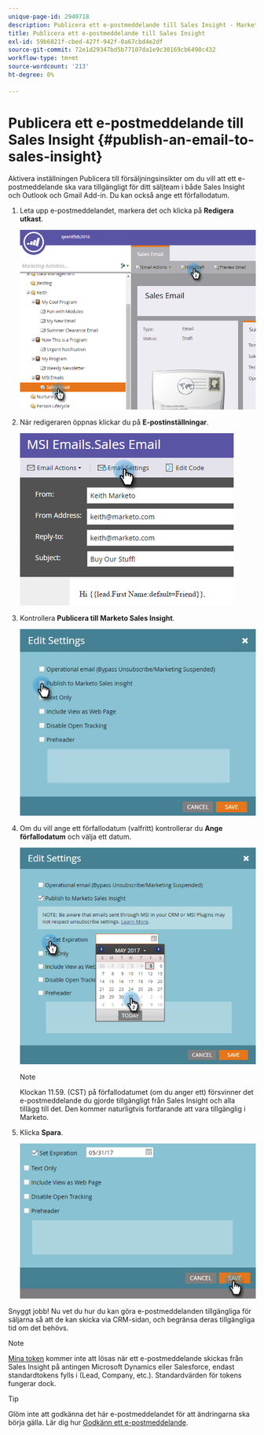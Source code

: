 ```yaml
---
unique-page-id: 2949718
description: Publicera ett e-postmeddelande till Sales Insight - Marketo Docs - produktdokumentation
title: Publicera ett e-postmeddelande till Sales Insight
exl-id: 59b6821f-cbed-427f-942f-0a67cbd4e2df
source-git-commit: 72e1d29347bd5b77107da1e9c30169cb6490c432
workflow-type: tm+mt
source-wordcount: '213'
ht-degree: 0%

---
```


# Publicera ett e-postmeddelande till Sales Insight {#publish-an-email-to-sales-insight}

Aktivera inställningen Publicera till försäljningsinsikter om du vill att ett e-postmeddelande ska vara tillgängligt för ditt säljteam i både Sales Insight och Outlook och Gmail Add-in. Du kan också ange ett förfallodatum.

1. Leta upp e-postmeddelandet, markera det och klicka på **Redigera utkast**.

   ![](assets/one.png)

1. När redigeraren öppnas klickar du på **E-postinställningar**.

   ![](assets/two.png)

1. Kontrollera **Publicera till Marketo Sales Insight**.

   ![](assets/three.png)

1. Om du vill ange ett förfallodatum (valfritt) kontrollerar du **Ange förfallodatum** och välja ett datum.

   ![](assets/four.png)

   >[!NOTE]
   >
   >Klockan 11.59. (CST) på förfallodatumet (om du anger ett) försvinner det e-postmeddelande du gjorde tillgängligt från Sales Insight och alla tillägg till det. Den kommer naturligtvis fortfarande att vara tillgänglig i Marketo.

1. Klicka **Spara**.

   ![](assets/five.png)

Snyggt jobb! Nu vet du hur du kan göra e-postmeddelanden tillgängliga för säljarna så att de kan skicka via CRM-sidan, och begränsa deras tillgängliga tid om det behövs.

>[!NOTE]
>
>[Mina token](/help/marketo/product-docs/core-marketo-concepts/programs/tokens/understanding-my-tokens-in-a-program.md) kommer inte att lösas när ett e-postmeddelande skickas från Sales Insight på antingen Microsoft Dynamics eller Salesforce, endast standardtokens fylls i (Lead, Company, etc.). Standardvärden för tokens fungerar dock.

>[!TIP]
>
>Glöm inte att godkänna det här e-postmeddelandet för att ändringarna ska börja gälla. Lär dig hur [Godkänn ett e-postmeddelande](/help/marketo/product-docs/email-marketing/general/creating-an-email/approve-an-email.md).
